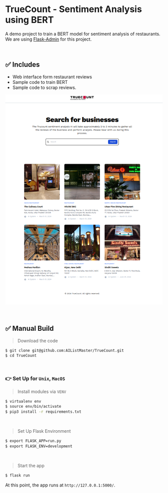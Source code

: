 # TrueCount - Sentiment Analysis using BERT

A demo project to train a BERT model for sentiment analysis of restaurants. We are using [Flask-Admin](https://github.com/app-generator/flask-adminlte) for this project.

<br />

## ✅ Includes

- Web interface form restaurant reviews
- Sample code to train BERT
- Sample code to scrap reviews.

![TrueCount - Sentiment Analysis using BERT.](https://github.com/AIListMaster/TrueCount/blob/master/screenshot.png?raw=true)

<br />

## ✅ Manual Build

> Download the code 

```bash
$ git clone git@github.com:AIListMaster/TrueCount.git
$ cd TrueCount
```

<br />

### 👉 Set Up for `Unix`, `MacOS` 

> Install modules via `VENV`  

```bash
$ virtualenv env
$ source env/bin/activate
$ pip3 install -r requirements.txt
```

<br />

> Set Up Flask Environment

```bash
$ export FLASK_APP=run.py
$ export FLASK_ENV=development
```

<br />

> Start the app

```bash
$ flask run
```

At this point, the app runs at `http://127.0.0.1:5000/`.